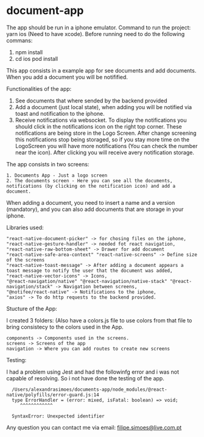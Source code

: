 # document-app

The app should be run in a iphone emulator. Command to run the project: yarn ios (Need to have xcode). Before running need to do the following commans:
  
   1. npm install
   2. cd ios pod install

This app consists in a example app for see documents and add documents.
When you add a document you will be notifified.

Functionalities of the app: 

  1. See documents that where sended by the backend provided
  2. Add a document (just local state), when adding you will be notified via toast and notification to the iphone.
  3. Receive notifications via websocket. To display the notifications you should click in the notifications icon on the right top corner.
These notifications are being store in the Logo Screen. After change screening this notifications stop being storaged, so if you stay more time on the
LogoScreen you will have more notifications (You can check the number near the icon). After clicking you will receive avery notification storage.

The app consists in two screens: 
  
    1. Documents App - Just a logo screen
    2. The documents screen - Here you can see all the documents, notifications (by clicking on the notification icon) and add a document.
    
 When adding a document, you need to insert a name and a version (mandatory), and you can also add documents that are storage in your iphone.
 
 Libraries used: 
 
    "react-native-document-picker" -> for chosing files on the iphone,
    "react-native-gesture-handler" -> needed fot react navigation,
    "react-native-raw-bottom-sheet" -> Drawer for add document
    "react-native-safe-area-context" "react-native-screens" -> Define size of the screens
    "react-native-toast-message" -> After adding a document appears a toast message to notify the user that the document was added,
    "react-native-vector-icons" -> Icons,
    "@react-navigation/native" "@react-navigation/native-stack" "@react-navigation/stack" -> Navigation between screens,
    "@notifee/react-native" -> Notifications to the iphone,
    "axios" -> To do http requests to the backend provided.
 

Stucture of the App:

  I created 3 folders:
  (Also have a colors.js file to use colors from that file to bring consistecy to the colors used in the App.
    
    components -> Components used in the screens.
    screens -> Screens of the app
    navigation -> Where you can add routes to create new screens
    
 Testing: 
 
  I had a problem using Jest and had the followinfg error and i was not capable of resolving.
  So i not have done the testing of the app.
  
      /Users/alexandrasimoes/documents-app/node_modules/@react-native/polyfills/error-guard.js:14
      type ErrorHandler = (error: mixed, isFatal: boolean) => void;
         ^^^^^^^^^^^^

      SyntaxError: Unexpected identifier
    
    
Any question you can contact me via email: filipe.simoes@live.com.pt
 
 
 
  
  
